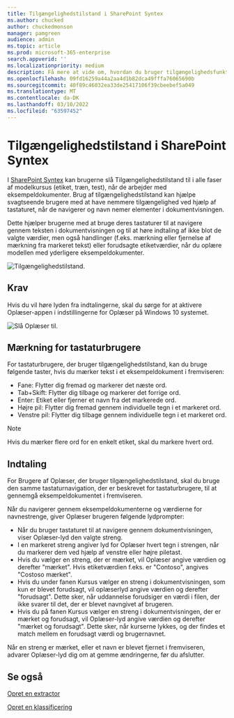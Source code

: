 ```yaml
---
title: Tilgængelighedstilstand i SharePoint Syntex
ms.author: chucked
author: chuckedmonson
manager: pamgreen
audience: admin
ms.topic: article
ms.prod: microsoft-365-enterprise
search.appverid: ''
ms.localizationpriority: medium
description: Få mere at vide om, hvordan du bruger tilgængelighedsfunktioner, når du træner og arbejder med SharePoint Syntex.
ms.openlocfilehash: 09fd16259a44a2aa4d1b82dca49fffa76065690b
ms.sourcegitcommit: 40f89c46032ea33de25417106f39cbeebef5a049
ms.translationtype: MT
ms.contentlocale: da-DK
ms.lasthandoff: 03/10/2022
ms.locfileid: "63597452"
---
```

# <a name="accessibility-mode-in-sharepoint-syntex"></a>Tilgængelighedstilstand i SharePoint Syntex

I [SharePoint Syntex](index.md) kan brugerne slå Tilgængelighedstilstand til i alle faser af modelkursus (etiket, træn, test), når de arbejder med eksempeldokumenter. Brug af tilgængelighedstilstand kan hjælpe svagtseende brugere med at have nemmere tilgængelighed ved hjælp af tastaturet, når de navigerer og navn nemer elementer i dokumentvisningen.

Dette hjælper brugerne med at bruge deres tastaturer til at navigere gennem teksten i dokumentvisningen og til at høre indtaling af ikke blot de valgte værdier, men også handlinger (f.eks. mærkning eller fjernelse af mærkning fra markeret tekst) eller forudsagte etiketværdier, når du oplære modellen med yderligere eksempeldokumenter. 


![Tilgængelighedstilstand.](../media/content-understanding/accessibility-mode.png)

## <a name="requirements"></a>Krav

Hvis du vil høre lyden fra indtalingerne, skal du sørge for [](https://support.microsoft.com/windows/complete-guide-to-narrator-e4397a0d-ef4f-b386-d8ae-c172f109bdb1) at aktivere Oplæser-appen i indstillingerne for Oplæser på Windows 10 systemet.

![Slå Oplæser til.](../media/content-understanding/narrator-settings.png)

## <a name="labeling-for-keyboard-users"></a>Mærkning for tastaturbrugere

For tastaturbrugere, der bruger tilgængelighedstilstand, kan du bruge følgende taster, hvis du mærker tekst i et eksempeldokument i fremviseren:

- Fane: Flytter dig fremad og markerer det næste ord.
- Tab+Skift: Flytter dig tilbage og markerer det forrige ord.
- Enter: Etiket eller fjerner et navn fra det markerede ord.
- Højre pil: Flytter dig fremad gennem individuelle tegn i et markeret ord.
- Venstre pil: Flytter dig tilbage gennem individuelle tegn i et markeret ord.

> [!NOTE]
> Hvis du mærker flere ord for en enkelt etiket, skal du markere hvert ord.


## <a name="narration"></a>Indtaling

For Brugere af Oplæser, der bruger tilgængelighedstilstand, skal du bruge den samme tastaturnavigation, der er beskrevet for tastaturbrugere, til at gennemgå eksempeldokumentet i fremviseren.

Når du navigerer gennem eksempeldokumenterne og værdierne for navnestrenge, giver Oplæser brugeren følgende lydprompter:

- Når du bruger tastaturet til at navigere gennem dokumentvisningen, viser Oplæser-lyd den valgte streng.
- I en markeret streng angiver lyd for Oplæser hvert tegn i strengen, når du markerer dem ved hjælp af venstre eller højre piletast.
- Hvis du vælger en streng, der er mærket, vil Oplæser angive værdien og derefter "mærket".  Hvis etiketværdien f.eks. er "Contoso", angives "Costoso mærket". 
- Hvis du under fanen Kursus vælger en streng i dokumentvisningen, som kun er blevet forudsagt, vil oplæserlyd angive værdien og derefter "forudsagt". Dette sker, når uddannelse forudsiger en værdi i filen, der ikke svarer til det, der er blevet navngivet af brugeren.
- Hvis du på fanen Kursus vælger en streng i dokumentvisningen, der er mærket og forudsagt, vil Oplæser-lyd angive værdien og derefter "mærket og forudsagt". Dette sker, når kurserne lykkes, og der findes et match mellem en forudsagt værdi og brugernavnet.

Når en streng er mærket, eller et navn er blevet fjernet i fremviseren, advarer Oplæser-lyd dig om at gemme ændringerne, før du afslutter.

## <a name="see-also"></a>Se også

[Opret en extractor](create-an-extractor.md)

[Opret en klassificering](create-a-classifier.md)










 


  
  



